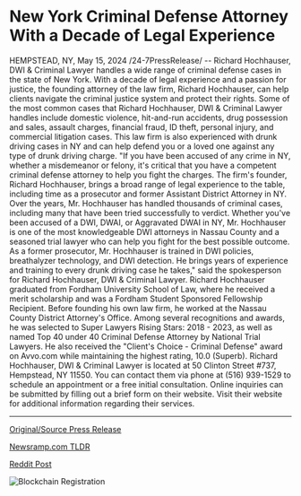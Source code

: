 # New York Criminal Defense Attorney With a Decade of Legal Experience

HEMPSTEAD, NY, May 15, 2024 /24-7PressRelease/ -- Richard Hochhauser, DWI & Criminal Lawyer handles a wide range of criminal defense cases in the state of New York. With a decade of legal experience and a passion for justice, the founding attorney of the law firm, Richard Hochhauser, can help clients navigate the criminal justice system and protect their rights.  Some of the most common cases that Richard Hochhauser, DWI & Criminal Lawyer handles include domestic violence, hit-and-run accidents, drug possession and sales, assault charges, financial fraud, ID theft, personal injury, and commercial litigation cases. This law firm is also experienced with drunk driving cases in NY and can help defend you or a loved one against any type of drunk driving charge.  "If you have been accused of any crime in NY, whether a misdemeanor or felony, it's critical that you have a competent criminal defense attorney to help you fight the charges. The firm's founder, Richard Hochhauser, brings a broad range of legal experience to the table, including time as a prosecutor and former Assistant District Attorney in NY. Over the years, Mr. Hochhauser has handled thousands of criminal cases, including many that have been tried successfully to verdict. Whether you've been accused of a DWI, DWAI, or Aggravated DWAI in NY, Mr. Hochhauser is one of the most knowledgeable DWI attorneys in Nassau County and a seasoned trial lawyer who can help you fight for the best possible outcome. As a former prosecutor, Mr. Hochhauser is trained in DWI policies, breathalyzer technology, and DWI detection. He brings years of experience and training to every drunk driving case he takes," said the spokesperson for Richard Hochhauser, DWI & Criminal Lawyer.   Richard Hochhauser graduated from Fordham University School of Law, where he received a merit scholarship and was a Fordham Student Sponsored Fellowship Recipient. Before founding his own law firm, he worked at the Nassau County District Attorney's Office.  Among several recognitions and awards, he was selected to Super Lawyers Rising Stars: 2018 - 2023, as well as named Top 40 under 40 Criminal Defense Attorney by National Trial Lawyers.  He also received the "Client's Choice - Criminal Defense" award on Avvo.com while maintaining the highest rating, 10.0 (Superb).  Richard Hochhauser, DWI & Criminal Lawyer is located at 50 Clinton Street #737, Hempstead, NY 11550. You can contact them via phone at (516) 939-1529 to schedule an appointment or a free initial consultation. Online inquiries can be submitted by filling out a brief form on their website. Visit their website for additional information regarding their services. 

---

[Original/Source Press Release](https://www.24-7pressrelease.com/press-release/510848/new-york-criminal-defense-attorney-with-a-decade-of-legal-experience)
                    

[Newsramp.com TLDR](https://newsramp.com/curated-news/experienced-criminal-defense-lawyer-in-new-york/2421c7ef75f764d70671ae746b9fb830) 

 



[Reddit Post](https://www.reddit.com/r/PsychedelicsNews/comments/1csqp33/experienced_criminal_defense_lawyer_in_new_york/) 



![Blockchain Registration](https://cdn.newsramp.app/24-7PressRelease/qrcode/245/15/epich24w.webp)